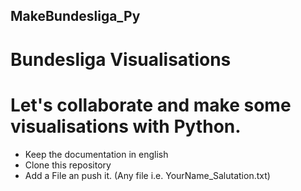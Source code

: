 ## MakeBundesliga_Py
# Bundesliga Visualisations
# Let's collaborate and make some visualisations with Python.

- Keep the documentation in english
- Clone this repository
- Add a File an push it. (Any file i.e. YourName_Salutation.txt)


